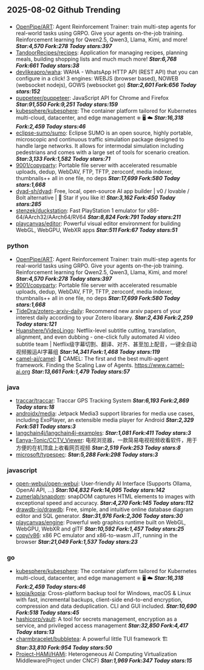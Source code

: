 ## 2025-08-02 Github Trending

### 
* [OpenPipe/ART](https://github.com/OpenPipe/ART): Agent Reinforcement Trainer: train multi-step agents for real-world tasks using GRPO. Give your agents on-the-job training. Reinforcement learning for Qwen2.5, Qwen3, Llama, Kimi, and more! ***Star:4,570 Fork:278 Today stars:397***
* [TandoorRecipes/recipes](https://github.com/TandoorRecipes/recipes): Application for managing recipes, planning meals, building shopping lists and much much more! ***Star:6,768 Fork:661 Today stars:38***
* [devlikeapro/waha](https://github.com/devlikeapro/waha): WAHA - WhatsApp HTTP API (REST API) that you can configure in a click! 3 engines: WEBJS (browser based), NOWEB (websocket nodejs), GOWS (websocket go) ***Star:2,601 Fork:656 Today stars:152***
* [puppeteer/puppeteer](https://github.com/puppeteer/puppeteer): JavaScript API for Chrome and Firefox ***Star:91,550 Fork:9,251 Today stars:159***
* [kubesphere/kubesphere](https://github.com/kubesphere/kubesphere): The container platform tailored for Kubernetes multi-cloud, datacenter, and edge management ⎈ 🖥 ☁️ ***Star:16,318 Fork:2,459 Today stars:46***
* [eclipse-sumo/sumo](https://github.com/eclipse-sumo/sumo): Eclipse SUMO is an open source, highly portable, microscopic and continuous traffic simulation package designed to handle large networks. It allows for intermodal simulation including pedestrians and comes with a large set of tools for scenario creation. ***Star:3,133 Fork:1,582 Today stars:71***
* [9001/copyparty](https://github.com/9001/copyparty): Portable file server with accelerated resumable uploads, dedup, WebDAV, FTP, TFTP, zeroconf, media indexer, thumbnails++ all in one file, no deps ***Star:17,699 Fork:580 Today stars:1,668***
* [dyad-sh/dyad](https://github.com/dyad-sh/dyad): Free, local, open-source AI app builder | v0 / lovable / Bolt alternative | 🌟 Star if you like it! ***Star:3,162 Fork:450 Today stars:285***
* [stenzek/duckstation](https://github.com/stenzek/duckstation): Fast PlayStation 1 emulator for x86-64/AArch32/AArch64/RV64 ***Star:8,824 Fork:791 Today stars:211***
* [playcanvas/editor](https://github.com/playcanvas/editor): Powerful visual editor environment for building WebGL, WebGPU, WebXR apps ***Star:511 Fork:67 Today stars:51***

### python
* [OpenPipe/ART](https://github.com/OpenPipe/ART): Agent Reinforcement Trainer: train multi-step agents for real-world tasks using GRPO. Give your agents on-the-job training. Reinforcement learning for Qwen2.5, Qwen3, Llama, Kimi, and more! ***Star:4,570 Fork:278 Today stars:397***
* [9001/copyparty](https://github.com/9001/copyparty): Portable file server with accelerated resumable uploads, dedup, WebDAV, FTP, TFTP, zeroconf, media indexer, thumbnails++ all in one file, no deps ***Star:17,699 Fork:580 Today stars:1,668***
* [TideDra/zotero-arxiv-daily](https://github.com/TideDra/zotero-arxiv-daily): Recommend new arxiv papers of your interest daily according to your Zotero libarary. ***Star:2,436 Fork:2,259 Today stars:121***
* [Huanshere/VideoLingo](https://github.com/Huanshere/VideoLingo): Netflix-level subtitle cutting, translation, alignment, and even dubbing - one-click fully automated AI video subtitle team | Netflix级字幕切割、翻译、对齐、甚至加上配音，一键全自动视频搬运AI字幕组 ***Star:14,341 Fork:1,468 Today stars:119***
* [camel-ai/camel](https://github.com/camel-ai/camel): 🐫 CAMEL: The first and the best multi-agent framework. Finding the Scaling Law of Agents. https://www.camel-ai.org ***Star:13,661 Fork:1,479 Today stars:57***

### java
* [traccar/traccar](https://github.com/traccar/traccar): Traccar GPS Tracking System ***Star:6,193 Fork:2,869 Today stars:18***
* [androidx/media](https://github.com/androidx/media): Jetpack Media3 support libraries for media use cases, including ExoPlayer, an extensible media player for Android ***Star:2,329 Fork:581 Today stars:3***
* [langchain4j/langchain4j-examples](https://github.com/langchain4j/langchain4j-examples):  ***Star:1,081 Fork:411 Today stars:3***
* [Eanya-Tonic/CCTV_Viewer](https://github.com/Eanya-Tonic/CCTV_Viewer): 电视浏览器，一款简易电视视频收看软件，用于方便的在机顶盒上收看网页视频 ***Star:2,519 Fork:253 Today stars:8***
* [microsoft/typespec](https://github.com/microsoft/typespec):  ***Star:5,288 Fork:298 Today stars:3***

### javascript
* [open-webui/open-webui](https://github.com/open-webui/open-webui): User-friendly AI Interface (Supports Ollama, OpenAI API, ...) ***Star:104,832 Fork:14,095 Today stars:142***
* [zumerlab/snapdom](https://github.com/zumerlab/snapdom): snapDOM captures HTML elements to images with exceptional speed and accuracy. ***Star:4,270 Fork:145 Today stars:112***
* [drawdb-io/drawdb](https://github.com/drawdb-io/drawdb): Free, simple, and intuitive online database diagram editor and SQL generator. ***Star:31,976 Fork:2,306 Today stars:30***
* [playcanvas/engine](https://github.com/playcanvas/engine): Powerful web graphics runtime built on WebGL, WebGPU, WebXR and glTF ***Star:10,592 Fork:1,457 Today stars:25***
* [copy/v86](https://github.com/copy/v86): x86 PC emulator and x86-to-wasm JIT, running in the browser ***Star:21,049 Fork:1,537 Today stars:23***

### go
* [kubesphere/kubesphere](https://github.com/kubesphere/kubesphere): The container platform tailored for Kubernetes multi-cloud, datacenter, and edge management ⎈ 🖥 ☁️ ***Star:16,318 Fork:2,459 Today stars:46***
* [kopia/kopia](https://github.com/kopia/kopia): Cross-platform backup tool for Windows, macOS & Linux with fast, incremental backups, client-side end-to-end encryption, compression and data deduplication. CLI and GUI included. ***Star:10,690 Fork:518 Today stars:45***
* [hashicorp/vault](https://github.com/hashicorp/vault): A tool for secrets management, encryption as a service, and privileged access management ***Star:32,850 Fork:4,417 Today stars:13***
* [charmbracelet/bubbletea](https://github.com/charmbracelet/bubbletea): A powerful little TUI framework 🏗 ***Star:33,810 Fork:954 Today stars:50***
* [Project-HAMi/HAMi](https://github.com/Project-HAMi/HAMi): Heterogeneous AI Computing Virtualization Middleware(Project under CNCF) ***Star:1,969 Fork:347 Today stars:15***
